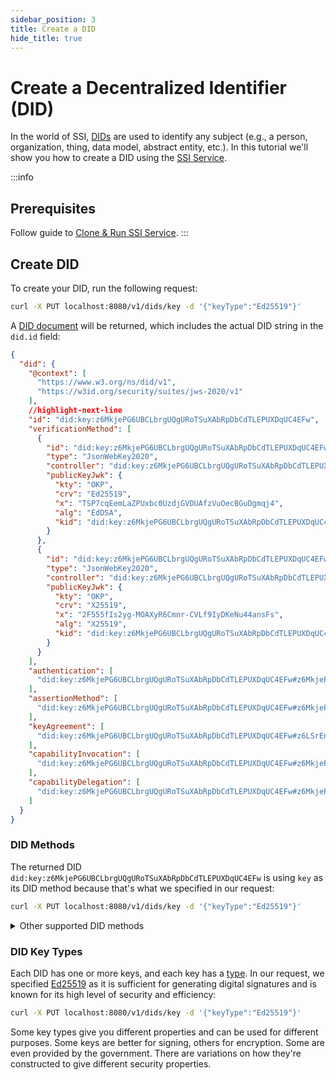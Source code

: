 ```yaml
---
sidebar_position: 3
title: Create a DID
hide_title: true
---
```


# Create a Decentralized Identifier (DID)

In the world of SSI, [DIDs](/docs/web5/learn/decentralized-identifiers) are used to identify any subject (e.g., a person, organization, thing, data model, abstract entity, etc.). In this tutorial we'll show you how to create a DID using the [SSI Service](https://github.com/TBD54566975/ssi-service). 

:::info
## Prerequisites

Follow guide to [Clone & Run SSI Service](run-ssi-service).
:::

## Create DID

To create your DID, run the following request:

```bash
curl -X PUT localhost:8080/v1/dids/key -d '{"keyType":"Ed25519"}'
```

A [DID document](/docs/glossary#did-document) will be returned, which includes the actual DID string in the `did.id` field:

```json
{
  "did": {
    "@context": [
      "https://www.w3.org/ns/did/v1",
      "https://w3id.org/security/suites/jws-2020/v1"
    ],
    //highlight-next-line
    "id": "did:key:z6MkjePG6UBCLbrgUQgURoTSuXAbRpDbCdTLEPUXDqUC4EFw",
    "verificationMethod": [
      {
        "id": "did:key:z6MkjePG6UBCLbrgUQgURoTSuXAbRpDbCdTLEPUXDqUC4EFw#z6MkjePG6UBCLbrgUQgURoTSuXAbRpDbCdTLEPUXDqUC4EFw",
        "type": "JsonWebKey2020",
        "controller": "did:key:z6MkjePG6UBCLbrgUQgURoTSuXAbRpDbCdTLEPUXDqUC4EFw",
        "publicKeyJwk": {
          "kty": "OKP",
          "crv": "Ed25519",
          "x": "TSP7cqEemLaZPUxbc0UzdjGVDUAfzVuOecBGuDgmqj4",
          "alg": "EdDSA",
          "kid": "did:key:z6MkjePG6UBCLbrgUQgURoTSuXAbRpDbCdTLEPUXDqUC4EFw"
        }
      },
      {
        "id": "did:key:z6MkjePG6UBCLbrgUQgURoTSuXAbRpDbCdTLEPUXDqUC4EFw#z6LSrEnnMyZnZbaUw9WNvWogpwAdUgnfn4nXxjwaVqYVMDwp",
        "type": "JsonWebKey2020",
        "controller": "did:key:z6MkjePG6UBCLbrgUQgURoTSuXAbRpDbCdTLEPUXDqUC4EFw",
        "publicKeyJwk": {
          "kty": "OKP",
          "crv": "X25519",
          "x": "2F555fIs2yg-MOAXyR6Cmnr-CVLf9IyDKeNu44ansFs",
          "alg": "X25519",
          "kid": "did:key:z6MkjePG6UBCLbrgUQgURoTSuXAbRpDbCdTLEPUXDqUC4EFw"
        }
      }
    ],
    "authentication": [
      "did:key:z6MkjePG6UBCLbrgUQgURoTSuXAbRpDbCdTLEPUXDqUC4EFw#z6MkjePG6UBCLbrgUQgURoTSuXAbRpDbCdTLEPUXDqUC4EFw"
    ],
    "assertionMethod": [
      "did:key:z6MkjePG6UBCLbrgUQgURoTSuXAbRpDbCdTLEPUXDqUC4EFw#z6MkjePG6UBCLbrgUQgURoTSuXAbRpDbCdTLEPUXDqUC4EFw"
    ],
    "keyAgreement": [
      "did:key:z6MkjePG6UBCLbrgUQgURoTSuXAbRpDbCdTLEPUXDqUC4EFw#z6LSrEnnMyZnZbaUw9WNvWogpwAdUgnfn4nXxjwaVqYVMDwp"
    ],
    "capabilityInvocation": [
      "did:key:z6MkjePG6UBCLbrgUQgURoTSuXAbRpDbCdTLEPUXDqUC4EFw#z6MkjePG6UBCLbrgUQgURoTSuXAbRpDbCdTLEPUXDqUC4EFw"
    ],
    "capabilityDelegation": [
      "did:key:z6MkjePG6UBCLbrgUQgURoTSuXAbRpDbCdTLEPUXDqUC4EFw#z6MkjePG6UBCLbrgUQgURoTSuXAbRpDbCdTLEPUXDqUC4EFw"
    ]
  }
}
```

### DID Methods
The returned DID `did:key:z6MkjePG6UBCLbrgUQgURoTSuXAbRpDbCdTLEPUXDqUC4EFw` is using `key` as its DID method because that's what we specified in our request:

```bash
curl -X PUT localhost:8080/v1/dids/key -d '{"keyType":"Ed25519"}'
```

<details>
<summary>Other supported DID methods</summary>

SSI Service also supports `ion` and `web` DID methods.

** Create DID using `ion` DID method:**

```bash
curl -X PUT localhost:8080/v1/dids/ion -d '{"keyType":"Ed25519"}'
```

<details>
<summary>Example Response</summary>

```json
{
  "did": {
    "@context": [
      "https://www.w3.org/ns/did/v1",
      {
        "@base": "did:ion:EiC3OsN-t0aPBr1ofd8G5F3jJiqEbzn5WAJZGkplSZqecA"
      }
    ],
    "id": "did:ion:EiC3OsN-t0aPBr1ofd8G5F3jJiqEbzn5WAJZGkplSZqecA",
    "verificationMethod": [
      {
        "id": "#719a47d1-ae9b-4794-86df-a1cca70f5d51",
        "type": "Ed25519",
        "controller": "did:ion:EiC3OsN-t0aPBr1ofd8G5F3jJiqEbzn5WAJZGkplSZqecA",
        "publicKeyJwk": {
          "kty": "OKP",
          "crv": "Ed25519",
          "x": "eJQx_gSzD6PYjMbXYS0c-iZgQXs_VR91K-6bbFSOudY",
          "alg": "EdDSA",
          "kid": "226a15b6-3893-4e8e-87b5-001fe5139999"
        }
      }
    ],
    "authentication": [
      "#719a47d1-ae9b-4794-86df-a1cca70f5d51"
    ],
    "assertionMethod": [
      "#719a47d1-ae9b-4794-86df-a1cca70f5d51"
    ]
  }
}
```

</details>

** Create DID using `web` DID method:**

The [`did:web` Method Specification](https://w3c-ccg.github.io/did-method-web/) describes a DID method that uses an existing web domain to host and establish trust for a DID Document.

It relies on the controller of an existing domain to host a custom file with the contents of the DID Document they want to expose. The SSI Service facilitates creation of a `did:web`, which you then must update on the domain you control.

:::info
**Prerequisites**
* You control an existing domain (e.g. like `https://www.example.com`).
* You are able to host files in a path within that origin (e.g. you can host the file returned by `https://www.example.com/.well-known/did.json`).
:::

```bash
curl -X PUT 'localhost:3000/v1/dids/web' -d '{
  "keyType": "Ed25519",
  "options": {
    "didWebId": "did:web:example.com"
  }
}'
```

<details>
<summary>Example Response</summary>

```json
{
  "did": {
    "@context": "https://www.w3.org/ns/did/v1",
    "id": "did:web:example.com",
    "verificationMethod": [
      {
        "id": "did:web:example.com",
        "type": "JsonWebKey2020",
        "controller": "did:web:example.com#owner",
        "publicKeyJwk": {
          "kty": "OKP",
          "crv": "Ed25519",
          "x": "TuAM4Ro4q5_cFMarCHmOm-1c7NaxBxvoEe7-x7K7xhw",
          "alg": "EdDSA",
          "kid": "did:web:example.com#owner"
        }
      }
    ],
    "authentication": [
      [
        "did:web:example.com#owner"
      ]
    ],
    "assertionMethod": [
      [
        "did:web:example.com#owner"
      ]
    ]
  }
}
```

</details>

For a `did:web` DID, you then have to ensure that the URL `<domain_name>/.well-known/did.json` resolves to the content of the value of the DID property from the response. In our example, we would have to make sure that the URL https://example.com/.well-known/did.json returns the JSON object described in the Example Response above.

To ensure that the SSI Service considers the created did:web to be valid, let's make a `GET` request:

```bash
curl 'localhost:3000/v1/dids/resolver/did:web:example.com'
```

<details>
<summary>Example Response</summary>

```bash
{
  "didResolutionMetadata": {
    "ContentType": "application/json"
  },
  "didDocument": {
    "@context": "https://www.w3.org/ns/did/v1",
    "id": "did:web:example.com",
    "verificationMethod": [
      {
        "id": "did:web:example.com",
        "type": "JsonWebKey2020",
        "controller": "did:web:example.com#owner",
        "publicKeyJwk": {
          "kty": "OKP",
          "crv": "Ed25519",
          "x": "TuAM4Ro4q5_cFMarCHmOm-1c7NaxBxvoEe7-x7K7xhw",
          "alg": "EdDSA",
          "kid": "did:web:example.com#owner"
        }
      }
    ],
    "authentication": [
      [
        "did:web:example.com#owner"
      ]
    ],
    "assertionMethod": [
      [
        "did:web:example.com#owner"
      ]
    ]
  },
  "didDocumentMetadata": {}
}
```

</details>


Learn more about [DID methods](https://www.w3.org/TR/did-spec-registries/#did-methods).

</details>

### DID Key Types
Each DID has one or more keys, and each key has a [type](https://w3c-ccg.github.io/did-method-key/#format). In our request, we specified [Ed25519](https://ed25519.cr.yp.to/) as it is sufficient for generating digital signatures and is known for its high level of security and efficiency:

```bash
curl -X PUT localhost:8080/v1/dids/key -d '{"keyType":"Ed25519"}'
```

Some key types give you different properties and can be used for different purposes. Some keys are better for signing, others for encryption. Some are even provided by the government. There are variations on how they're constructed to give different security properties.
